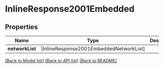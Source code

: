 # InlineResponse2001Embedded

## Properties
Name | Type | Description | Notes
------------ | ------------- | ------------- | -------------
**networkList** | [InlineResponse2001EmbeddedNetworkList] |  | 

[[Back to Model list]](../README.md#documentation-for-models) [[Back to API list]](../README.md#documentation-for-api-endpoints) [[Back to README]](../README.md)


